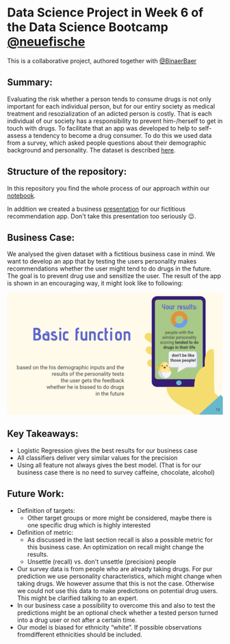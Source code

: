 # Data Science Project in Week 6 of the Data Science Bootcamp [@neuefische](https://www.neuefische.de/)

This is a collaborative project, authored together with [@BinaerBaer](https://github.com/BinaerBaer/)

## Summary:

Evaluating the risk whether a person tends to consume drugs is not only important for each individual person, 
but for our entiry society as medical treatment and resozialization of an adicted person is costly. 
That is each individual of our society has a responsibility to prevent him-/herself to get in touch with drugs. 
To facilitate that an app was developed to help to self-assess a tendency to become a drug consumer. 
To do this we used data from a survey, which asked people questions about their demographic background and personality. 
The dataset is described [here](https://archive.ics.uci.edu/ml/datasets/Drug+consumption+%28quantified%29#).

## Structure of the repository:

In this repository you find the whole process of our approach within our [notebook](DS-Project-Personality-vs-Risk-of-Drug-Use.ipynb).

In addition we created a business [presentation](DS-Project-Presentation-Personality-vs-Drug-Use.pdf) for our fictitious recommendation app. Don't take this presentation too seriously :wink:.

## Business Case:

We analysed the given dataset with a fictitious business case in mind.
We want to develop an app that by testing the users personality makes recommendations 
whether the user might tend to do drugs in the future. The goal is to prevent drug use and sensitize the user.
The result of the app is shown in an encouraging way, it might look like to following:

<div>
<img src="app_template.png" width="800"/>
</div>

## Key Takeaways:
* Logistic Regression gives the best results for our business case
* All classifiers deliver very similar values for the precision
* Using all feature not always gives the best model. (That is for our business case there is no need to survey caffeine, chocolate, alcohol)


## Future Work:
* Definition of targets:
    * Other target groups or more might be considered, maybe there is one specific drug which is highly interested
* Definition of metric:
    * As discussed in the last section recall is also a possible metric for this business case. An optimization on recall might change the results. 
    * Unsettle (recall) vs. don't unsettle (precision) people
* Our survey data is from people who are already taking drugs. For pur prediction we use personality characteristics, which might change when taking drugs. We however assume that this is not the case. Otherwise we could not use this data to make predictions on potential drug users. This might be clarified talking to an expert.
* In our business case a possibility to overcome this and also to test the predictions might be an optional check whether a tested person turned into a drug user or not after a certain time. 
* Our model is biased for ethnicity “white”. If possible observations fromdifferent ethnicities should be included.
